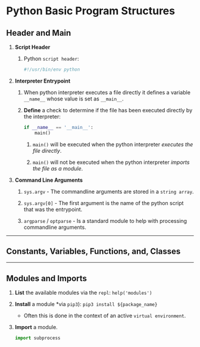 # Python Basic Program Structures

## Header and Main

1. __Script Header__

    1. Python `script header`:

        ```python
        #!/usr/bin/env python
        ```

2. __Interpreter Entrypoint__

    1. When python interpreter executes a file directly it defines a variable `__name__` whose value is set as `__main__`.
    
    2. __Define__ a check to determine if the file has been executed directly by the interpreter:

        ```python
        if __name__ == '__main__':
            main()
        ```

        1. `main()` will be executed when the python interpreter _executes the file directly_.

        2. `main()` will not be executed when the python interpreter _imports the file as a module_.

3. __Command Line Arguments__

    1. `sys.argv` - The commandline arguments are stored in a `string array`.

    2. `sys.argv[0]` - The first argument is the name of the python script that was the entrypoint.

    3. `argparse` / `optparse` - Is a standard module to help with processing commandline arguments.

---

## Constants, Variables, Functions, and, Classes

---

## Modules and Imports

1. __List__ the available modules via the `repl`: `help('modules')`

2. __Install__  a module *via `pip3`): `pip3 install ${package_name}`

    * Often this is done in the context of an active `virtual environment`.

3. __Import__ a module.

    ```python
    import subprocess
    ```

